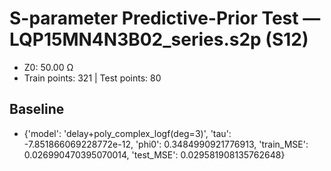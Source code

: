 # S-parameter Predictive-Prior Test — LQP15MN4N3B02_series.s2p (S12)
- Z0: 50.00 Ω
- Train points: 321  |  Test points: 80

## Baseline
- {'model': 'delay+poly_complex_logf(deg=3)', 'tau': -7.851866069228772e-12, 'phi0': 0.3484990921776913, 'train_MSE': 0.026990470395070014, 'test_MSE': 0.029581908135762648}